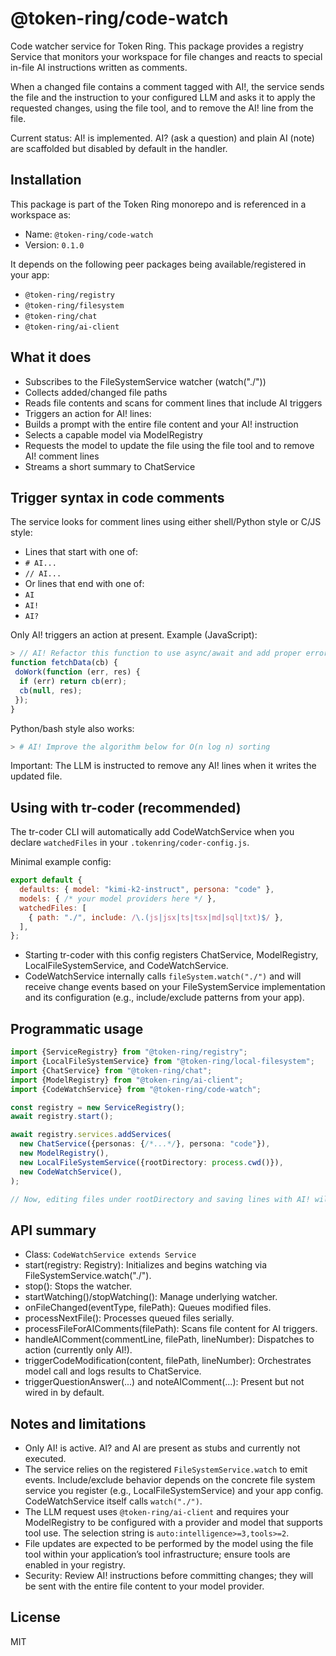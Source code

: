 # @token-ring/code-watch

Code watcher service for Token Ring. This package provides a registry Service that monitors your workspace for file
changes and reacts to special in-file AI instructions written as comments.

When a changed file contains a comment tagged with AI!, the service sends the file and the instruction to your
configured LLM and asks it to apply the requested changes, using the file tool, and to remove the AI! line from the
file.

Current status: AI! is implemented. AI? (ask a question) and plain AI (note) are scaffolded but disabled by default in
the handler.

## Installation

This package is part of the Token Ring monorepo and is referenced in a workspace as:

- Name: `@token-ring/code-watch`
- Version: `0.1.0`

It depends on the following peer packages being available/registered in your app:

- `@token-ring/registry`
- `@token-ring/filesystem`
- `@token-ring/chat`
- `@token-ring/ai-client`

## What it does

- Subscribes to the FileSystemService watcher (watch("./"))
- Collects added/changed file paths
- Reads file contents and scans for comment lines that include AI triggers
- Triggers an action for AI! lines:
- Builds a prompt with the entire file content and your AI! instruction
- Selects a capable model via ModelRegistry
- Requests the model to update the file using the file tool and to remove AI! comment lines
- Streams a short summary to ChatService

## Trigger syntax in code comments

The service looks for comment lines using either shell/Python style or C/JS style:

- Lines that start with one of:
- `# AI...`
- `// AI...`
- Or lines that end with one of:
- `AI`
- `AI!`
- `AI?`

Only AI! triggers an action at present. Example (JavaScript):

```js
> // AI! Refactor this function to use async/await and add proper error handling
function fetchData(cb) {
 doWork(function (err, res) {
  if (err) return cb(err);
  cb(null, res);
 });
}
```

Python/bash style also works:

```py
> # AI! Improve the algorithm below for O(n log n) sorting
```

Important: The LLM is instructed to remove any AI! lines when it writes the updated file.

## Using with tr-coder (recommended)

The tr-coder CLI will automatically add CodeWatchService when you declare `watchedFiles` in your
`.tokenring/coder-config.js`.

Minimal example config:

```js
export default {
  defaults: { model: "kimi-k2-instruct", persona: "code" },
  models: { /* your model providers here */ },
  watchedFiles: [
    { path: "./", include: /\.(js|jsx|ts|tsx|md|sql|txt)$/ },
  ],
};
```

- Starting tr-coder with this config registers ChatService, ModelRegistry, LocalFileSystemService, and CodeWatchService.
- CodeWatchService internally calls `fileSystem.watch("./")` and will receive change events based on your
  FileSystemService implementation and its configuration (e.g., include/exclude patterns from your app).

## Programmatic usage

```ts
import {ServiceRegistry} from "@token-ring/registry";
import {LocalFileSystemService} from "@token-ring/local-filesystem";
import {ChatService} from "@token-ring/chat";
import {ModelRegistry} from "@token-ring/ai-client";
import {CodeWatchService} from "@token-ring/code-watch";

const registry = new ServiceRegistry();
await registry.start();

await registry.services.addServices(
  new ChatService({personas: {/*...*/}, persona: "code"}),
  new ModelRegistry(),
  new LocalFileSystemService({rootDirectory: process.cwd()}),
  new CodeWatchService(),
);

// Now, editing files under rootDirectory and saving lines with AI! will trigger model-driven updates
```

## API summary

- Class: `CodeWatchService extends Service`
- start(registry: Registry): Initializes and begins watching via FileSystemService.watch("./").
- stop(): Stops the watcher.
- startWatching()/stopWatching(): Manage underlying watcher.
- onFileChanged(eventType, filePath): Queues modified files.
- processNextFile(): Processes queued files serially.
- processFileForAIComments(filePath): Scans file content for AI triggers.
- handleAIComment(commentLine, filePath, lineNumber): Dispatches to action (currently only AI!).
- triggerCodeModification(content, filePath, lineNumber): Orchestrates model call and logs results to ChatService.
- triggerQuestionAnswer(...) and noteAIComment(...): Present but not wired in by default.

## Notes and limitations

- Only AI! is active. AI? and AI are present as stubs and currently not executed.
- The service relies on the registered `FileSystemService.watch` to emit events. Include/exclude behavior depends on the
  concrete file system service you register (e.g., LocalFileSystemService) and your app config. CodeWatchService itself
  calls `watch("./")`.
- The LLM request uses `@token-ring/ai-client` and requires your ModelRegistry to be configured with a provider and
  model that supports tool use. The selection string is `auto:intelligence>=3,tools>=2`.
- File updates are expected to be performed by the model using the file tool within your application’s tool
  infrastructure; ensure tools are enabled in your registry.
- Security: Review AI! instructions before committing changes; they will be sent with the entire file content to your
  model provider.

## License

MIT

